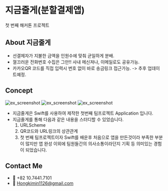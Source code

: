 # 지금줄게(분할결제앱)
첫 번째 해커톤 프로젝트


## About 지금줄게
- 선결제자가 지불한 금액을 인원수에 맞춰 균일하게 분배.
- 껄끄러운 전화번호 수집은 그만!! 사내 메신져나, 이메일로도 공유가능.
- 카카오QR 코드를 직접 입력시 번호 없이 바로 송금링크 접근가능. -> 추후 업데이트예정.

## Concept
![ex_screenshot]()
![ex_screenshot]()
![ex_screenshot]()
- 지금줄게은 Swift를 사용하여 제작한 첫번째 팀프로젝트 Application 입니다.
- 지금줄게를 통해 다음과 같은 내용을 스터디할 수 있었습니다.
  1. URLScheme
  2. QR코드와 URL링크의 상관관계
  3. 첫 번째 팀프로젝트이자 Swift를 배운후 처음으로 앱을 만든것이라 부족한 부분이 많지만 앱 완성 이외에 팀원들간의 의사소통이라던지 기획 등 의미있는 경험이 되었습니다.

## Contact Me
- 📱 +82 10.7441.7101
- 📧 Hongkimin1126@gmail.com
